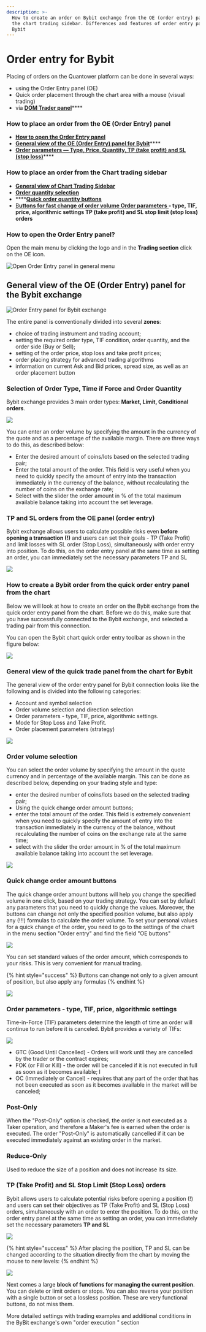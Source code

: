 ```yaml
---
description: >-
  How to create an order on Bybit exchange from the OE (order entry) panel and
  the chart trading sidebar. Differences and features of order entry panels for
  Bybit
---
```


# Order entry for Bybit

Placing of orders on the Quantower platform can be done in several ways:

* using the Order Entry panel (OE)
* Quick order placement through the chart area with a mouse (visual trading)
* via [**DOM Trader panel**](../dom-trader/)****

### **How to place an order from the OE (Order Entry) panel**

* ****[**How to open the Order Entry panel**](order-entry-for-bybit.md#how-to-open-the-order-entry-panel)****
* [**General view of the OE (Order Entry) panel for Bybit**](order-entry-for-bybit.md#general-view-of-the-oe-order-entry-panel-for-the-bybit-exchange)****
* [**Order parameters — Type, Price, Quantity, TP (take profit) and SL (stop loss)**](order-entry-for-bybit.md#select-order-volume)****

### **How to place an order from the Chart trading sidebar**

* ****[**General view of Chart Trading Sidebar**](order-entry-for-bybit.md#general-view-of-the-quick-trade-panel-from-the-chart-for-bybit)****
* [**Order quantity selection**](order-entry-for-bybit.md#order-volume-selection)
* ****[**Quick order quantity buttons**](order-entry-for-bybit.md#quick-change-order-amount-buttons)
* [B**uttons for fast change of order volume Order parameters** ](order-entry-for-bybit.md#order-volume-selection)**- type, TIF, price, algorithmic settings TP (take profit) and SL stop limit (stop loss) orders**

### How to open the Order Entry panel?

Open the main menu by clicking the logo and in the **Trading section** click on the OE icon.

![Open Order Entry panel in general menu](../../.gitbook/assets/oe-general.png)

## General view of the OE (Order Entry) panel for the Bybit exchange

![Order Entry panel for Bybit exchange](<../../.gitbook/assets/image (291).png>)

The entire panel is conventionally divided into several **zones**:

* choice of trading instrument and trading account;
* setting the required order type, TIF condition, order quantity, and the order side (Buy or Sell);
* setting of the order price, stop loss and take profit prices;
* order placing strategy for advanced trading algorithms
* information on current Ask and Bid prices, spread size, as well as an order placement button

### Selection of Order Type, Time if Force and Order Quantity

Bybit exchange provides 3 main order types: **Market, Limit, Conditional orders**.

![](<../../.gitbook/assets/image (290).png>)

You can enter an order volume by specifying the amount in the currency of the quote and as a percentage of the available margin. There are three ways to do this, as described below:

* Enter the desired amount of coins/lots based on the selected trading pair;
* Enter the total amount of the order. This field is very useful when you need to quickly specify the amount of entry into the transaction immediately in the currency of the balance, without recalculating the number of coins on the exchange rate;&#x20;
* Select with the slider the order amount in % of the total maximum available balance taking into account the set leverage.



### TP and SL orders from the OE panel (order entry)

&#x20;Bybit exchange allows users to calculate possible risks even **before opening a transaction (!)** and users can set their goals - TP (Take Profit) and limit losses with SL order (Stop Loss), simultaneously with order entry into position. To do this, on the order entry panel at the same time as setting an order, you can immediately set the necessary parameters TP and SL

![](<../../.gitbook/assets/image (289).png>)

### How to create a Bybit order from the quick order entry panel from the chart&#x20;

Below we will look at how to create an order on the Bybit exchange from the quick order entry panel from the chart. Before we do this, make sure that you have successfully connected to the Bybit exchange, and selected a trading pair from this connection.

You can open the Bybit chart quick order entry toolbar as shown in the figure below:

![](<../../.gitbook/assets/image (272).png>)

### General view of the quick trade panel from the chart for Bybit

&#x20;The general view of the order entry panel for Bybit connection looks like the following and is divided into the following categories:&#x20;

* Account and symbol selection&#x20;
* Order volume selection and direction selection
* Order parameters - type, TIF, price, algorithmic settings.&#x20;
* Mode for Stop Loss and Take Profit.&#x20;
* Order placement parameters (strategy)

![](<../../.gitbook/assets/image (274).png>)

### Order volume selection&#x20;

You can select the order volume by specifying the amount in the quote currency and in percentage of the available margin. This can be done as described below, depending on your trading style and type:

* enter the desired number of coins/lots based on the selected trading pair;&#x20;
* Using the quick change order amount buttons;&#x20;
* enter the total amount of the order. This field is extremely convenient when you need to quickly specify the amount of entry into the transaction immediately in the currency of the balance, without recalculating the number of coins on the exchange rate at the same time;&#x20;
* select with the slider the order amount in % of the total maximum available balance taking into account the set leverage.

![](<../../.gitbook/assets/image (268).png>)

### Quick change order amount buttons&#x20;

The quick change order amount buttons will help you change the specified volume in one click, based on your trading strategy. You can set by default any parameters that you need to quickly change the values. Moreover, the buttons can change not only the specified position volume, but also apply any (!!!) formulas to calculate the order volume. To set your personal values for a quick change of the order, you need to go to the settings of the chart in the menu section "Order entry" and find the field "OE buttons"

![](../../.gitbook/assets/kolvo.jpg)

You can set standard values of the order amount, which corresponds to your risks. This is very convenient for manual trading.

{% hint style="success" %}
Buttons can change not only to a given amount of position, but also apply any formulas
{% endhint %}

![](../../.gitbook/assets/vvod-baibit-ordera-kolvo.gif)

### Order parameters - type, TIF, price, algorithmic settings

Time-in-Force (TIF) parameters determine the length of time an order will continue to run before it is canceled. Bybit provides a variety of TIFs:

![](<../../.gitbook/assets/image (288).png>)

* GTC (Good Until Cancelled) - Orders will work until they are cancelled by the trader or the contract expires;&#x20;
* FOK (or Fill or Kill) - the order will be canceled if it is not executed in full as soon as it becomes available; I
* OC (Immediately or Cancel) - requires that any part of the order that has not been executed as soon as it becomes available in the market will be canceled;

### Post-Only

&#x20;When the "Post-Only" option is checked, the order is not executed as a Taker operation, and therefore a Maker's fee is earned when the order is executed. The order "Post-Only" is automatically cancelled if it can be executed immediately against an existing order in the market.

### Reduce-Only&#x20;

Used to reduce the size of a position and does not increase its size.&#x20;

### TP (Take Profit) and SL Stop Limit (Stop Loss) orders&#x20;

Bybit allows users to calculate potential risks before opening a position (!) and users can set their objectives as TP (Take Profit) and SL (Stop Loss) orders, simultaneously with an order to enter the position. To do this, on the order entry panel at the same time as setting an order, you can immediately set the necessary parameters **TP and SL**

![](<../../.gitbook/assets/image (286).png>)

{% hint style="success" %}
After placing the position, TP and SL can be changed according to the situation directly from the chart by moving the mouse to new levels:
{% endhint %}



![](https://gblobscdn.gitbook.com/assets%2F-M\_\_G3zsA7jr\_pKwIdiz%2F-McD\_QwL-lRHN-5um-7w%2F-McDfC-w\_k3YXQVrVXEV%2F%D1%81%D1%82%D0%BE%D0%BF%20%D0%B8%20%D1%82%D0%B5%D0%B9%D0%BA%20%D0%B1%D0%B0%D0%B9%D0%B1%D0%B8%D1%82.gif?alt=media\&token=daf20a92-ff2f-4aef-834a-cea4a36cedca)

Next comes a large **block of functions for managing the current position**. You can delete or limit orders or stops. You can also reverse your position with a single button or set a lossless position. These are very functional buttons, do not miss them.&#x20;

More detailed settings with trading examples and additional conditions in the ByBit exchange's own "order execution " section
